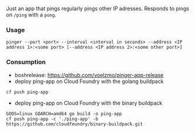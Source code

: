 Just an app that pings regularly pings other IP adresses. Responds to pings on `/ping` with a `pong`.

### Usage
`pinger --port <port> --interval <interval in seconds> --address <IP address 1>:<some port> [--address <IP address 2>:<some other port>]`

### Consumption
* boshrelease: https://github.com/voelzmo/pinger-app-release
* deploy ping-app on Cloud Foundry with the golang buildpack
```
cf push ping-app
```
* deploy ping-app on Cloud Foundry with the binary buildpack
```
GOOS=linux GOARCH=amd64 go build -o ping-app
cf push ping-app -c './ping-app' -b https://github.com/cloudfoundry/binary-buildpack.git
```

